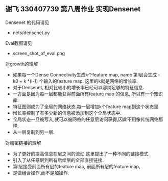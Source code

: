 ## 谢飞 330407739 第八周作业 实现Densenet 
Densenet 的代码请见 
- nets/densenet.py

Eval截图请见
- screen_shot_of_eval.png

对growth的理解 
- 如果每一个Dense Connectivity生成k个feature map, name 第l层会生成   - k0 + k *(l-1) 个输入的feature map. 这里的k就是网络的增长率.
- 对于Densenet, 相对比较小的增长率已经可以容纳足够的特征信息.
- 一方面是因为每一层都能获得前面所有feature map 的信息, 所以有一个知识库.
- 特征图则成为了全局的网络状态.每一层增加k个feature map到这个状态里.
- 增长率控制了有多少新的信息被添加到这个全局状态中.
- 全局状态一旦被写入,就可以被网络的任意层访问获得,因此不用像传统网络那样,
- 从一层复制到另一层.


对稠密链接的理解 
- 为了更好的提高信息在层之间的流动,这里提出了一种不同的链接模式.
- 引入了从任意层到所有后续层的全部直接链接.
- 第l层接受前面所有层的feature map, 前面所有层的feature map,
- 是做组合操作,而不是加操作.
